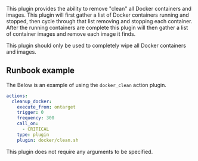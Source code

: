This plugin provides the ability to remove "clean" all Docker containers and images. This plugin will first gather a list of Docker containers running and stopped, then cycle through that list removing and stopping each container. After the running containers are complete this plugin will then gather a list of container images and remove each image it finds.

This plugin should only be used to completely wipe all Docker containers and images.

## Runbook example

The Below is an example of using the `docker_clean` action plugin.

```yaml
actions:
  cleanup_docker:
    execute_from: ontarget
    trigger: 0
    frequency: 300
    call_on:
      - CRITICAL
    type: plugin
    plugin: docker/clean.sh
```

This plugin does not require any arguments to be specified.
